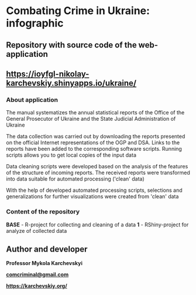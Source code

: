 # Combating Crime in Ukraine: infographic
## Repository with source code of the web-application
## https://ioyfgl-nikolay-karchevskiy.shinyapps.io/ukraine/
### About application
The manual systematizes the annual statistical reports of the Office of the General Prosecutor of Ukraine and the State Judicial Administration of Ukraine

The data collection was carried out by downloading the reports presented on the official Internet representations of the OGP and DSA. Links to the reports have been added to the corresponding software scripts. Running scripts allows you to get local copies of the input data

Data cleaning scripts were developed based on the analysis of the features of the structure of incoming reports. The received reports were transformed into data suitable for automated processing ('clean' data)

With the help of developed automated processing scripts, selections and generalizations for further visualizations were created from 'clean' data
### Content of the repository
**BASE** - R-project for collecting and cleaning of a data
**1** - RShiny-project for analyze of collected data
## Author and developer
**Professor Mykola Karchevskyi**

**comcriminal@gmail.com**

**https://karchevskiy.org/**
